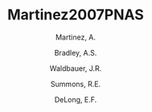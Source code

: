 ---
layout: publication
title: Martinez2007PNAS
author: 
	- Martinez, A. 
	- Bradley, A.S. 
	- Waldbauer, J.R. 
	- Summons, R.E. 
	- DeLong, E.F. 
pubtitle:  "Proteorhodopsin photosystem gene expression enables photophosphorylation in a heterologous host"
journal: Proceedings of the National Academy of Sciences 
volume: 104 
number: 13 
pages: 5590-5595 
year: 2007
category: publication
---